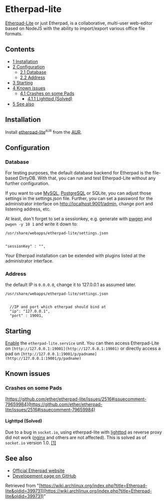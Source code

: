 # Etherpad-lite

[Etherpad-Lite](http://etherpad.org) or just Etherpad, is a collaborative, multi-user web-editor based on NodeJS with the ability to import/export various office file formats.

## Contents

*   [1 Installation](#Installation)
*   [2 Configuration](#Configuration)
    *   [2.1 Database](#Database)
    *   [2.2 Address](#Address)
*   [3 Starting](#Starting)
*   [4 Known issues](#Known_issues)
    *   [4.1 Crashes on some Pads](#Crashes_on_some_Pads)
        *   [4.1.1 Lighttpd (Solved)](#Lighttpd_.28Solved.29)
*   [5 See also](#See_also)

## Installation

Install [etherpad-lite](https://aur.archlinux.org/packages/etherpad-lite/)<sup><small>AUR</small></sup> from the [AUR](/index.php/AUR "AUR").

## Configuration

### Database

For testing purposes, the default database backend for Etherpad is the file-based DirtyDB. With that, you can run and test Etherpad-Lite without any further configuration.

If you want to use [MySQL](/index.php/MySQL "MySQL"), [PostgreSQL](/index.php/PostgreSQL "PostgreSQL") or SQLite, you can adjust those settings in the settings.json file. Further, you can set a password for the administrator interface on [http://localhost:9001/admin](http://localhost:9001/admin), change port and listening address, etc.

At least, don't forget to set a sessionkey, e.g. generate with [pwgen](https://www.archlinux.org/packages/?name=pwgen) and `pwgen -y 10 1` and write it down to:

 `/usr/share/webapps/etherpad-lite/settings.json` 

```

"sessionKey" : "",

```

Your Etherpad installation can be extended with plugins listed at the administrator interface.

### Address

the default IP is `0.0.0.0`, change it to 127.0.0.1 as assumed later.

 `/usr/share/webapps/etherpad-lite/settings.json` 

```

  //IP and port which etherpad should bind at
  "ip": "127.0.0.1",
  "port" : 19001,

```

## Starting

[Enable](/index.php/Enable "Enable") the `etherpad-lite.service` unit. You can then access Etherpad-Lite on `[http://127.0.0.1:19001](http://127.0.0.1:19001)` or directly access a pad on `[http://127.0.0.1:19001/p/padname](http://127.0.0.1:19001/p/padname)`

## Known issues

### Crashes on some Pads

[https://github.com/ether/etherpad-lite/issues/2516#issuecomment-79659984](https://github.com/ether/etherpad-lite/issues/2516#issuecomment-79659984)

#### Lighttpd (Solved)

Due to a bug in `socket.io`, using etherpad-lite with [lighttpd](https://www.archlinux.org/packages/?name=lighttpd) as reverse proxy did not work ([nginx](https://www.archlinux.org/packages/?name=nginx) and others are not affected). This is solved as of `socket.io` version 1.0\. [[1]](https://github.com/ether/etherpad-lite/issues/28)

## See also

*   [Official Etherpad website](https://etherpad.org)
*   [Developement page on GitHub](https://github.com/ether/etherpad-lite)

Retrieved from "[https://wiki.archlinux.org/index.php?title=Etherpad-lite&oldid=399731](https://wiki.archlinux.org/index.php?title=Etherpad-lite&oldid=399731)"